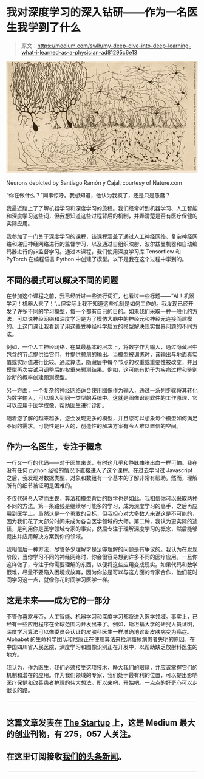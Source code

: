 # 我对深度学习的深入钻研——作为一名医生我学到了什么

> 原文：<https://medium.com/swlh/my-deep-dive-into-deep-learning-what-i-learned-as-a-physician-ad81295c6e13>

![](img/f97b0e734c7bdba5f76b2cc64a5dd314.png)

Neurons depicted by Santiago Ramón y Cajal, courtesy of Nature.com

“你在做什么？”同事惊呼。我想知道，他认为我疯了，还是只是愚蠢？

我最近踏上了了解机器学习和深度学习的旅程。我们经常听到机器学习、人工智能和深度学习这些词，但我想知道这些过程背后的机制，并弄清楚是否有医疗保健的实际应用。

我参加了一门关于深度学习的课程，该课程涵盖了通过人工神经网络、复杂神经网络和递归神经网络进行的监督学习，以及通过自组织映射、波尔兹曼机器和自动编码器进行的非监督学习。通过本课程，我们使用深度学习库 Tensorflow 和 PyTorch 在编程语言 Python 中创建了模型。以下是我在这个过程中学到的。

## 不同的模式可以解决不同的问题

在参加这个课程之前，我已经听过一些流行词汇，也看过一些标题——“AI！机器学习！机器人来了！”…但实际上我不知道这些机制是如何工作的。我发现已经开发了许多不同的学习模型，每一个都有自己的目的。如果我们采取一种一般化的方法，可以说神经网络和深度学习是为了模仿大脑中的神经元和神经元连接而建模的。上这门课让我看到了用这些受神经科学启发的模型解决现实世界问题的不同方法。

例如，一个人工神经网络，在其最基本的层次上，将数字作为输入，通过隐藏层中包含的节点提供给它们，并提供预测的输出。当模型被训练时，该输出与地面真实值或实际值进行比较。通过算法，隐藏层中每个节点的权重或重要性被改变，并且模型再次尝试用调整后的权重来预测结果。例如，这可能有助于为疾病过程和鉴别诊断的概率创建预测模型。

另一方面，一个复杂的神经网络适合使用图像作为输入，通过一系列步骤将其转化为数字输入，可以输入到同一类型的系统中。这就是图像识别软件的工作原理，它可以应用于医学成像，帮助医生进行诊断。

随着您了解的越来越多，您会发现更多的模型，并且您可以想象每个模型如何满足不同的需求。可能性是巨大的，创造性的解决方案有令人难以置信的空间。

## 作为一名医生，专注于概念

一行又一行的代码——对于医生来说，有时这几乎和静脉曲张出血一样可怕。我在没有任何 python 经验的情况下直接进入了这个课程。在过去学习过 Javascript 之后，我发现对数据类型、对象和数组有一个基本的了解非常有帮助。然而，理解所有的细节被证明是困难的。

不仅代码令人望而生畏，算法和模型背后的数学也是如此。我相信你可以采取两种不同的方法。第一条路线是继续尽可能多的学习，成为深度学习的高手，之后再应用到医学上。虽然这是一个勇敢的目标，但我担心对大多数人来说这是不可能的，因为我们花了大部分时间来成为各自医学领域的大师。第二种，我认为更实际的途径，是利用你是医学领域专家的事实，然后专注于理解深度学习的概念，然后能够提出并应用解决方案到你的领域。

我相信后一种方法，尽管多少理解才是足够理解的问题是有争议的。我认为在发现阶段，当你学习不同的神经网络时，你会很容易想到许多不同的医疗应用。一旦你这样做了，专注于你需要理解的东西，以便将这些应用变成现实。如果代码和数学很难，尽量不要陷入困境或放弃，因为你总是可以与这方面的专家合作，他们花时间学习这一点，就像你花时间学习医学一样。

## 这是未来——成为它的一部分

不管你喜欢与否，人工智能、机器学习和深度学习都将进入医学领域。事实上，已经有一些应用程序在全球范围内开发出来了。例如，斯坦福大学的研究人员证明，深度学习算法可以像委员会认证的皮肤科医生一样准确地诊断皮肤病变为癌症。Alphabet 的生命科学团队和尼康正在使用算法来检测糖尿病患者失明的原因。在中国四川省人民医院，深度学习和图像识别正在开发中，以帮助缺乏放射科医生的地方。

我认为，作为医生，我们必须接受这项技术，睁大我们的眼睛，并应该掌握它们的机制和潜在的应用。作为我们领域的专家，我们处于最有利的位置，可以提出影响医疗保健和改善患者护理的伟大想法。所以来吧，开始吧。一点点的好奇心可以走很长的路。

![](img/731acf26f5d44fdc58d99a6388fe935d.png)

## 这篇文章发表在 [The Startup](https://medium.com/swlh) 上，这是 Medium 最大的创业刊物，有 275，057 人关注。

## 在这里订阅接收[我们的头条新闻](http://growthsupply.com/the-startup-newsletter/)。

![](img/731acf26f5d44fdc58d99a6388fe935d.png)
